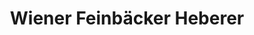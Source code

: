 ---
title: "Wiener Feinbäcker Heberer"
url: /darmstadt/wiener-feinbaecker-heberer-messeler-park-strasse/
shop: Bäckerei
---
